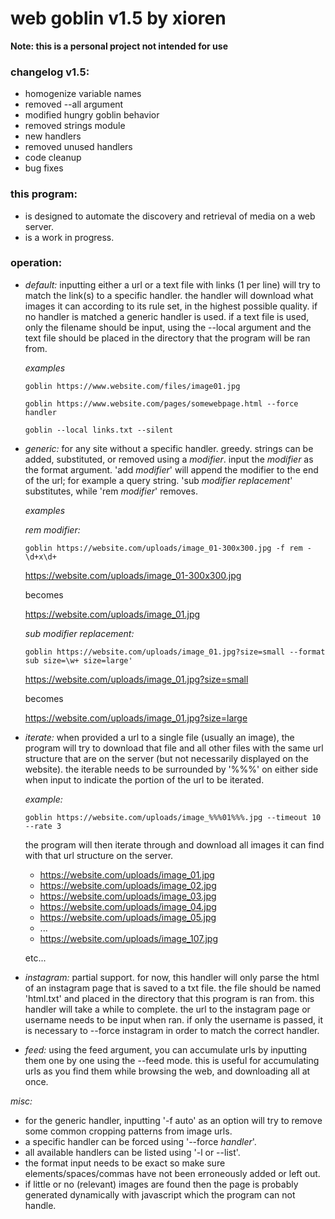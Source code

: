 # web goblin v1.5 by xioren

**Note: this is a personal project not intended for use**

### changelog v1.5:
  + homogenize variable names
  + removed --all argument
  + modified hungry goblin behavior
  + removed strings module
  + new handlers
  + removed unused handlers
  + code cleanup
  + bug fixes

### this program:
  + is designed to automate the discovery and retrieval of media on a web server.
  + is a work in progress.

### operation:

+ *default:* inputting either a url or a text file with links (1 per line) will try to match the link(s) to a specific handler. the handler will download what images it can according to its rule set, in the highest possible quality. if no handler is matched a generic handler is used. if a text file is used, only the filename should be input, using the --local argument and the text file should be placed in the directory that the program will be ran from.

  *examples*

  ```
  goblin https://www.website.com/files/image01.jpg

  goblin https://www.website.com/pages/somewebpage.html --force handler

  goblin --local links.txt --silent
  ```

+ *generic:* for any site without a specific handler. greedy. strings can be added, substituted, or removed using a _modifier_. input the _modifier_ as the format argument. 'add _modifier_' will append the modifier to the end of the url; for example a query string. 'sub _modifier_ _replacement_' substitutes, while 'rem _modifier_' removes.

    *examples*

    *rem _modifier_:*

    ```
    goblin https://website.com/uploads/image_01-300x300.jpg -f rem -\d+x\d+
    ```

    https://website.com/uploads/image_01-300x300.jpg

    becomes

    https://website.com/uploads/image_01.jpg

    *sub _modifier_ _replacement_:*

    ```
    goblin https://website.com/uploads/image_01.jpg?size=small --format sub size=\w+ size=large'
    ```

    https://website.com/uploads/image_01.jpg?size=small

    becomes

    https://website.com/uploads/image_01.jpg?size=large

+ *iterate:* when provided a url to a single file (usually an image), the program will try to download that file and all other files with the same url structure that are on the server (but not necessarily displayed on the website). the iterable needs to be surrounded by '%%%' on either side when input to indicate the portion of the url to be iterated.

    *example:*

    ```
    goblin https://website.com/uploads/image_%%%01%%%.jpg --timeout 10 --rate 3
    ```

    the program will then iterate through and download all images it can find with that url structure on the server.

    * https://website.com/uploads/image_01.jpg
    * https://website.com/uploads/image_02.jpg
    * https://website.com/uploads/image_03.jpg
    * https://website.com/uploads/image_04.jpg
    * https://website.com/uploads/image_05.jpg
    * ...
    * https://website.com/uploads/image_107.jpg

    etc...

+ *instagram:* partial support. for now, this handler will only parse the html of an instagram page that is saved to a txt file. the file should be named 'html.txt' and placed in the directory that this program is ran from. this handler will take a while to complete. the url to the instagram page or username needs to be input when ran. if only the username is passed, it is necessary to --force instagram in order to match the correct handler.

+ *feed:* using the feed argument, you can accumulate urls by inputting them one by one using the --feed mode. this is useful for accumulating urls as you find them while browsing the web, and downloading all at once.   

*misc:*
  + for the generic handler, inputting '-f auto' as an option will try to remove some common cropping patterns from image urls.
  + a specific handler can be forced using '--force _handler_'.
  + all available handlers can be listed using '-l or --list'.
  + the format input needs to be exact so make sure elements/spaces/commas have not been erroneously added or left out.
  + if little or no (relevant) images are found then the page is probably generated dynamically with javascript which the program can not handle.
